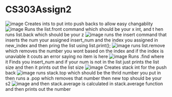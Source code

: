 # CS303Assign2

![image](https://github.com/user-attachments/assets/4eabbbf5-8d47-4947-a673-a716aa0dcb15)
Creates ints to put into push backs to allow easy changablity
![image](https://github.com/user-attachments/assets/3d8aa82c-c399-4382-a6f8-42ea8f8c94fd)
Runs the list.front command which should be your x int, and t hen runs list.back which should be your z
![image](https://github.com/user-attachments/assets/f917b441-7e85-4b41-a97a-836acb5a14d8)
runs the insert command that inserts the num your assigned insert_num and the index you assigned in new_index and then pring the list using list.print();
![image](https://github.com/user-attachments/assets/6265e8f3-39f5-4056-ad69-50db01b71b80)
runs list.remove which removes the number you wont based on the index 
and if the index is unaviable it couts an error saying no item is here
![image](https://github.com/user-attachments/assets/12331244-84d1-44bb-84dc-d25852c96430)
Runs .find where it Finds you insert_num and if your num is not in the list just prints the list size
and then it prints out the list size 
![image](https://github.com/user-attachments/assets/e36ec69e-f53c-4ed5-a200-072cce5f89c3)
Creates stack int for the push back
![image](https://github.com/user-attachments/assets/95218389-2cc0-4c7e-a66c-766b4c52ed8e)
runs stack.top which should be the thrid number you put in
then runs a .pop which removes that number then new top should be your s2
![image](https://github.com/user-attachments/assets/fab4b8f0-12c3-4454-af03-c3a619c9650b)
and then stack.average is calculated in stack.average function and then prints out the number

